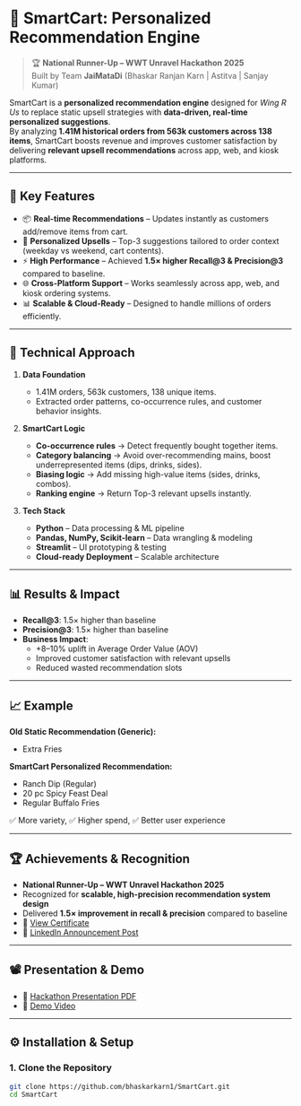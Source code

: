 # 🛒 SmartCart: Personalized Recommendation Engine  

> 🏆 **National Runner-Up – WWT Unravel Hackathon 2025**  
> Built by Team **JaiMataDi** (Bhaskar Ranjan Karn | Astitva | Sanjay Kumar)  

SmartCart is a **personalized recommendation engine** designed for *Wing R Us* to replace static upsell strategies with **data-driven, real-time personalized suggestions**.  
By analyzing **1.41M historical orders from 563k customers across 138 items**, SmartCart boosts revenue and improves customer satisfaction by delivering **relevant upsell recommendations** across app, web, and kiosk platforms.  

---

## 🚀 Key Features  
- 📦 **Real-time Recommendations** – Updates instantly as customers add/remove items from cart.  
- 🎯 **Personalized Upsells** – Top-3 suggestions tailored to order context (weekday vs weekend, cart contents).  
- ⚡ **High Performance** – Achieved **1.5× higher Recall@3 & Precision@3** compared to baseline.  
- 🌐 **Cross-Platform Support** – Works seamlessly across app, web, and kiosk ordering systems.  
- 📊 **Scalable & Cloud-Ready** – Designed to handle millions of orders efficiently.  

---

## 🧠 Technical Approach  
1. **Data Foundation**  
   - 1.41M orders, 563k customers, 138 unique items.  
   - Extracted order patterns, co-occurrence rules, and customer behavior insights.  

2. **SmartCart Logic**  
   - **Co-occurrence rules** → Detect frequently bought together items.  
   - **Category balancing** → Avoid over-recommending mains, boost underrepresented items (dips, drinks, sides).  
   - **Biasing logic** → Add missing high-value items (sides, drinks, combos).  
   - **Ranking engine** → Return Top-3 relevant upsells instantly.  

3. **Tech Stack**  
   - **Python** – Data processing & ML pipeline  
   - **Pandas, NumPy, Scikit-learn** – Data wrangling & modeling  
   - **Streamlit** – UI prototyping & testing  
   - **Cloud-ready Deployment** – Scalable architecture  

---

## 📊 Results & Impact  
- **Recall@3**: 1.5× higher than baseline  
- **Precision@3**: 1.5× higher than baseline  
- **Business Impact**:  
  - +8–10% uplift in Average Order Value (AOV)  
  - Improved customer satisfaction with relevant upsells  
  - Reduced wasted recommendation slots  

---

## 📈 Example  
**Old Static Recommendation (Generic):**  
- Extra Fries  

**SmartCart Personalized Recommendation:**  
- Ranch Dip (Regular)  
- 20 pc Spicy Feast Deal  
- Regular Buffalo Fries  

✅ More variety, ✅ Higher spend, ✅ Better user experience  

---

## 🏆 Achievements & Recognition  
- **National Runner-Up – WWT Unravel Hackathon 2025**  
- Recognized for **scalable, high-precision recommendation system design**  
- Delivered **1.5× improvement in recall & precision** compared to baseline  
- 📜 [View Certificate](https://drive.google.com/file/d/1Q7ghDW919b7TymWvRtXVV8GQhzgZ4eUE/view?usp=sharing)  
- 🔗 [LinkedIn Announcement Post](https://www.linkedin.com/feed/update/urn:li:activity:7370748579721826304/)  

---

## 📽️ Presentation & Demo  
- 📑 [Hackathon Presentation PDF](https://drive.google.com/file/d/1TBmqcXa23Bv10KX-tYk9j2sWqZagzYBA/view?usp=sharing) 
- 🎥 [Demo Video](https://drive.google.com/file/d/1TnMssAl3otlAfu3KyweY5CyUuQywzuer/view?usp=sharing)  

---

## ⚙️ Installation & Setup  

### 1. Clone the Repository  
```bash
git clone https://github.com/bhaskarkarn1/SmartCart.git
cd SmartCart
